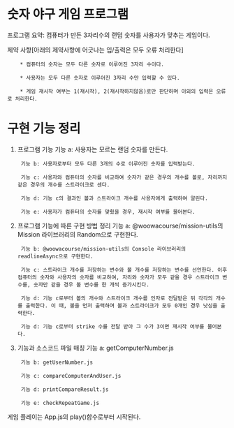 # 숫자 야구 게임 프로그램
    
프로그램 요약: 컴퓨터가 만든 3자리수의 랜덤 숫자를 사용자가 맞추는 게임이다.

제약 사항[아래의 제약사항에 어긋나는 입/출력은 모두 오류 처리한다]

        * 컴퓨터의 숫자는 모두 다른 숫자로 이루어진 3자리 수이다.

        * 사용자는 모두 다른 숫자로 이루어진 3자리 수만 입력할 수 있다.  

        * 게임 재시작 여부는 1(재시작), 2(재시작하지않음)로만 판단하며 이외의 입력은 오류로 처리한다.


# 구현 기능 정리 

1. 프로그램 기능
        기능 a: 사용자는 모르는 랜덤 숫자를 만든다.

        기능 b: 사용자로부터 모두 다른 3개의 수로 이루어진 숫자를 입력받는다.

        기능 c: 사용자와 컴퓨터의 숫자를 비교하여 숫자가 같은 경우의 개수를 볼로, 자리까지 같은 경우의 개수를 스트라이크로 센다.

        기능 d: 기능 c의 결과인 볼과 스트라이크 개수를 사용자에게 출력하여 알린다.

        기능 e: 사용자가 컴퓨터의 숫자를 맞췄을 경우, 재시작 여부를 물어본다.

2. 프로그램 기능에 따른 구현 방법 정리
        기능 a: @woowacourse/mission-utils의 Mission 라이브러리의 Random으로 구현한다.

        기능 b: @woowacourse/mission-utils의 Console 라이브러리의 readlineAsync으로 구현한다.

        기능 c: 스트라이크 개수를 저장하는 변수와 볼 개수를 저장하는 변수를 선언한다. 이후 컴퓨터의 숫자와 사용자의 숫자를 비교하여, 자리와 숫자가 모두 같을 경우 스트라이크 변수를, 숫자만 같을 경우 볼 변수를 한 개씩 증가시킨다.

        기능 d: 기능 c로부터 볼의 개수와 스트라이크 개수를 인자로 전달받은 뒤 각각의 개수를 출력한다. 이 때, 볼을 먼저 출력하며 볼과 스트라이크가 모두 0개인 경우 낫싱을 출력한다.

        기능 d: 기능 c로부터 strike 수를 전달 받아 그 수가 3이면 재시작 여부를 물어본다.

3. 기능과 소스코드 파일 매칭
        기능 a: getComputerNumber.js

        기능 b: getUserNumber.js

        기능 c: compareComputerAndUser.js

        기능 d: printCompareResult.js
        
        기능 e: checkRepeatGame.js


게임 플레이는 App.js의 play()함수로부터 시작된다.
        
    
